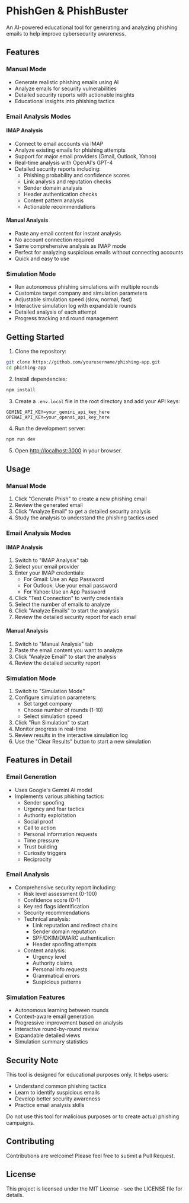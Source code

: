 # PhishGen & PhishBuster

An AI-powered educational tool for generating and analyzing phishing emails to help improve cybersecurity awareness.

## Features

### Manual Mode
- Generate realistic phishing emails using AI
- Analyze emails for security vulnerabilities
- Detailed security reports with actionable insights
- Educational insights into phishing tactics

### Email Analysis Modes
#### IMAP Analysis
- Connect to email accounts via IMAP
- Analyze existing emails for phishing attempts
- Support for major email providers (Gmail, Outlook, Yahoo)
- Real-time analysis with OpenAI's GPT-4
- Detailed security reports including:
  - Phishing probability and confidence scores
  - Link analysis and reputation checks
  - Sender domain analysis
  - Header authentication checks
  - Content pattern analysis
  - Actionable recommendations

#### Manual Analysis
- Paste any email content for instant analysis
- No account connection required
- Same comprehensive analysis as IMAP mode
- Perfect for analyzing suspicious emails without connecting accounts
- Quick and easy to use

### Simulation Mode
- Run autonomous phishing simulations with multiple rounds
- Customize target company and simulation parameters
- Adjustable simulation speed (slow, normal, fast)
- Interactive simulation log with expandable rounds
- Detailed analysis of each attempt
- Progress tracking and round management

## Getting Started

1. Clone the repository:
```bash
git clone https://github.com/yourusername/phishing-app.git
cd phishing-app
```

2. Install dependencies:
```bash
npm install
```

3. Create a `.env.local` file in the root directory and add your API keys:
```
GEMINI_API_KEY=your_gemini_api_key_here
OPENAI_API_KEY=your_openai_api_key_here
```

4. Run the development server:
```bash
npm run dev
```

5. Open [http://localhost:3000](http://localhost:3000) in your browser.

## Usage

### Manual Mode
1. Click "Generate Phish" to create a new phishing email
2. Review the generated email
3. Click "Analyze Email" to get a detailed security analysis
4. Study the analysis to understand the phishing tactics used

### Email Analysis Modes
#### IMAP Analysis
1. Switch to "IMAP Analysis" tab
2. Select your email provider
3. Enter your IMAP credentials:
   - For Gmail: Use an App Password
   - For Outlook: Use your email password
   - For Yahoo: Use an App Password
4. Click "Test Connection" to verify credentials
5. Select the number of emails to analyze
6. Click "Analyze Emails" to start the analysis
7. Review the detailed security report for each email

#### Manual Analysis
1. Switch to "Manual Analysis" tab
2. Paste the email content you want to analyze
3. Click "Analyze Email" to start the analysis
4. Review the detailed security report

### Simulation Mode
1. Switch to "Simulation Mode"
2. Configure simulation parameters:
   - Set target company
   - Choose number of rounds (1-10)
   - Select simulation speed
3. Click "Run Simulation" to start
4. Monitor progress in real-time
5. Review results in the interactive simulation log
6. Use the "Clear Results" button to start a new simulation

## Features in Detail

### Email Generation
- Uses Google's Gemini AI model
- Implements various phishing tactics:
  - Sender spoofing
  - Urgency and fear tactics
  - Authority exploitation
  - Social proof
  - Call to action
  - Personal information requests
  - Time pressure
  - Trust building
  - Curiosity triggers
  - Reciprocity

### Email Analysis
- Comprehensive security report including:
  - Risk level assessment (0-100)
  - Confidence score (0-1)
  - Key red flags identification
  - Security recommendations
  - Technical analysis:
    - Link reputation and redirect chains
    - Sender domain reputation
    - SPF/DKIM/DMARC authentication
    - Header spoofing attempts
  - Content analysis:
    - Urgency level
    - Authority claims
    - Personal info requests
    - Grammatical errors
    - Suspicious patterns

### Simulation Features
- Autonomous learning between rounds
- Context-aware email generation
- Progressive improvement based on analysis
- Interactive round-by-round review
- Expandable detailed views
- Simulation summary statistics

## Security Note

This tool is designed for educational purposes only. It helps users:
- Understand common phishing tactics
- Learn to identify suspicious emails
- Develop better security awareness
- Practice email analysis skills

Do not use this tool for malicious purposes or to create actual phishing campaigns.

## Contributing

Contributions are welcome! Please feel free to submit a Pull Request.

## License

This project is licensed under the MIT License - see the LICENSE file for details.
